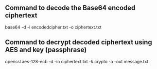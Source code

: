## Command to decode the Base64 encoded ciphertext
base64 -d -i encodedcipher.txt -o ciphertext.txt

## Command to decrypt decoded ciphertext using AES and key (passphrase) 
openssl aes-128-ecb -d -in ciphertext.txt -k crypto -a -out message.txt
